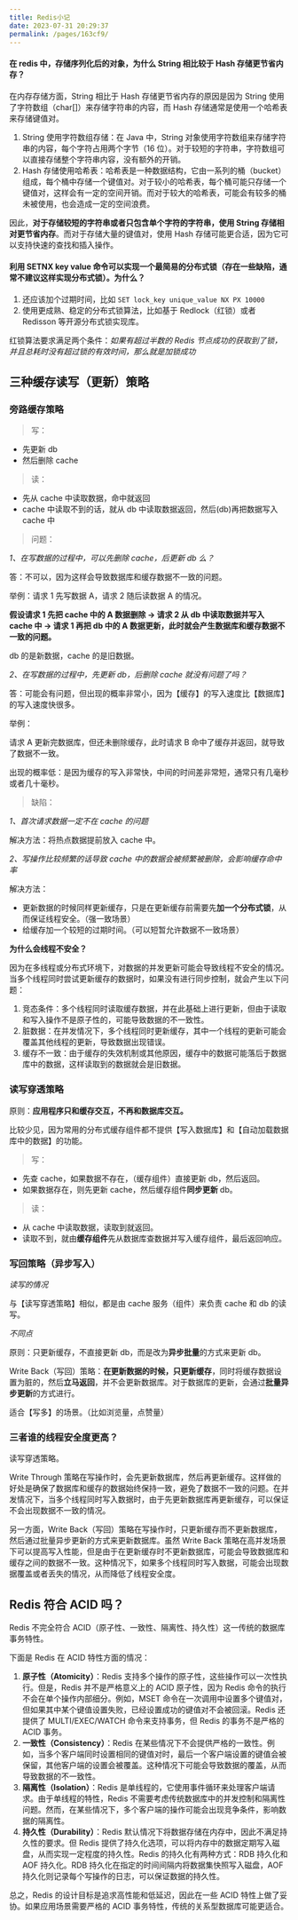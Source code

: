 ```yaml
---
title: Redis小记
date: 2023-07-31 20:29:37
permalink: /pages/163cf9/
---
```

#### 在 redis 中，存储序列化后的对象，为什么 String 相比较于 Hash 存储更节省内存？

在内存存储方面，String 相比于 Hash 存储更节省内存的原因是因为 String 使用了字符数组（char[]）来存储字符串的内容，而 Hash 存储通常是使用一个哈希表来存储键值对。

1. String 使用字符数组存储：在 Java 中，String 对象使用字符数组来存储字符串的内容，每个字符占用两个字节（16 位）。对于较短的字符串，字符数组可以直接存储整个字符串内容，没有额外的开销。
2. Hash 存储使用哈希表：哈希表是一种数据结构，它由一系列的桶（bucket）组成，每个桶中存储一个键值对。对于较小的哈希表，每个桶可能只存储一个键值对，这样会有一定的空间开销。而对于较大的哈希表，可能会有较多的桶未被使用，也会造成一定的空间浪费。

因此，**对于存储较短的字符串或者只包含单个字符的字符串，使用 String 存储相对更节省内存**。而对于存储大量的键值对，使用 Hash 存储可能更合适，因为它可以支持快速的查找和插入操作。

#### 利用 SETNX key value 命令可以实现一个最简易的分布式锁（存在一些缺陷，通常不建议这样实现分布式锁）。为什么？

1. 还应该加个过期时间，比如 `SET lock_key unique_value NX PX 10000`
2. 使用更成熟、稳定的分布式锁算法，比如基于 Redlock（红锁）或者 Redisson 等开源分布式锁实现库。

红锁算法要求满足两个条件：*如果有超过半数的 Redis 节点成功的获取到了锁，并且总耗时没有超过锁的有效时间，那么就是加锁成功*

## 三种缓存读写（更新）策略

### 旁路缓存策略

> 写：

- 先更新 db
- 然后删除 cache

> 读：

- 先从 cache 中读取数据，命中就返回
- cache 中读取不到的话，就从 db 中读取数据返回，然后(db)再把数据写入 cache 中

> 问题：

*1、在写数据的过程中，可以先删除 cache，后更新 db 么？*

答：不可以，因为这样会导致数据库和缓存数据不一致的问题。

举例：请求 1 先写数据 A，请求 2 随后读数据 A 的情况。

**假设请求 1 先把 cache 中的 A 数据删除 -> 请求 2 从 db 中读取数据并写入 cache 中 -> 请求 1 再把 db 中的 A 数据更新，此时就会产生数据库和缓存数据不一致的问题。**

db 的是新数据，cache 的是旧数据。

*2、在写数据的过程中，先更新 db，后删除 cache 就没有问题了吗？*

 答：可能会有问题，但出现的概率非常小，因为【缓存】的写入速度比【数据库】的写入速度快很多。

举例：

请求 A 更新完数据库，但还未删除缓存，此时请求 B 命中了缓存并返回，就导致了数据不一致。

出现的概率低：是因为缓存的写入非常快，中间的时间差非常短，通常只有几毫秒或者几十毫秒。

> 缺陷：

*1、首次请求数据一定不在 cache 的问题*

解决方法：将热点数据提前放入 cache 中。

*2、写操作比较频繁的话导致 cache 中的数据会被频繁被删除，会影响缓存命中率*

解决方法：

- 更新数据的时候同样更新缓存，只是在更新缓存前需要先**加一个分布式锁**，从而保证线程安全。（强一致场景）
- 给缓存加一个较短的过期时间。（可以短暂允许数据不一致场景）

**为什么会线程不安全？**

因为在多线程或分布式环境下，对数据的并发更新可能会导致线程不安全的情况。当多个线程同时尝试更新缓存的数据时，如果没有进行同步控制，就会产生以下问题：

1. 竞态条件：多个线程同时读取缓存数据，并在此基础上进行更新，但由于读取和写入操作不是原子性的，可能导致数据的不一致性。
2. 脏数据：在并发情况下，多个线程同时更新缓存，其中一个线程的更新可能会覆盖其他线程的更新，导致数据出现错误。
3. 缓存不一致：由于缓存的失效机制或其他原因，缓存中的数据可能落后于数据库中的数据，这样读取到的数据就会是旧数据。

### 读写穿透策略

原则：**应用程序只和缓存交互，不再和数据库交互。**

比较少见，因为常用的分布式缓存组件都不提供【写入数据库】和【自动加载数据库中的数据】的功能。

> 写：

- 先查 cache，如果数据不存在，（缓存组件）直接更新 db，然后返回。
- 如果数据存在，则先更新 cache，然后缓存组件**同步更新** db。

> 读：

- 从 cache 中读取数据，读取到就返回。
- 读取不到，就由**缓存组件**先从数据库查数据并写入缓存组件，最后返回响应。

### 写回策略（异步写入）

*读写的情况*

与【读写穿透策略】相似，都是由 cache 服务（组件）来负责 cache 和 db 的读写。

*不同点*

原则：只更新缓存，不直接更新 db，而是改为**异步批量**的方式来更新 db。

Write Back（写回）策略：**在更新数据的时候，只更新缓存**，同时将缓存数据设置为脏的，然后**立马返回**，并不会更新数据库。对于数据库的更新，会通过**批量异步更新**的方式进行。

适合【写多】的场景。（比如浏览量，点赞量）

### 三者谁的线程安全度更高？

读写穿透策略。

Write Through 策略在写操作时，会先更新数据库，然后再更新缓存。这样做的好处是确保了数据库和缓存的数据始终保持一致，避免了数据不一致的问题。在并发情况下，当多个线程同时写入数据时，由于先更新数据库再更新缓存，可以保证不会出现数据不一致的情况。

另一方面，Write Back（写回）策略在写操作时，只更新缓存而不更新数据库，然后通过批量异步更新的方式来更新数据库。虽然 Write Back 策略在高并发场景下可以提高写入性能，但是由于在更新缓存时不更新数据库，可能会导致数据库和缓存之间的数据不一致。这种情况下，如果多个线程同时写入数据，可能会出现数据覆盖或者丢失的情况，从而降低了线程安全度。

## Redis 符合 ACID 吗？

Redis 不完全符合 ACID（原子性、一致性、隔离性、持久性）这一传统的数据库事务特性。

下面是 Redis 在 ACID 特性方面的情况：

1. **原子性（Atomicity）**：Redis 支持多个操作的原子性，这些操作可以一次性执行。但是，Redis 并不是严格意义上的 ACID 原子性，因为 Redis 命令的执行不会在单个操作内部细分。例如，MSET 命令在一次调用中设置多个键值对，但如果其中某个键值设置失败，已经设置成功的键值对不会被回滚。Redis 还提供了 MULTI/EXEC/WATCH 命令来支持事务，但 Redis 的事务不是严格的 ACID 事务。
2. **一致性（Consistency）**：Redis 在某些情况下不会提供严格的一致性。例如，当多个客户端同时设置相同的键值对时，最后一个客户端设置的键值会被保留，其他客户端的设置会被覆盖。这种情况下可能会导致数据的覆盖，从而导致数据的不一致性。
3. **隔离性（Isolation）**：Redis 是单线程的，它使用事件循环来处理客户端请求。由于单线程的特性，Redis 不需要考虑传统数据库中的并发控制和隔离性问题。然而，在某些情况下，多个客户端的操作可能会出现竞争条件，影响数据的隔离性。
4. **持久性（Durability）**：Redis 默认情况下将数据存储在内存中，因此不满足持久性的要求。但 Redis 提供了持久化选项，可以将内存中的数据定期写入磁盘，从而实现一定程度的持久性。Redis 的持久化有两种方式：RDB 持久化和 AOF 持久化。RDB 持久化在指定的时间间隔内将数据集快照写入磁盘，AOF 持久化则记录每个写操作的日志，可以保证数据的持久性。

总之，Redis 的设计目标是追求高性能和低延迟，因此在一些 ACID 特性上做了妥协。如果应用场景需要严格的 ACID 事务特性，传统的关系型数据库可能更适合。
